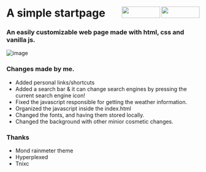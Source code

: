 <h1 align="left">A simple startpage


<img src="https://img.shields.io/github/watchers/d-solis/startpageV5?color=%238AB4F8&labelColor=101012&label=watchers&style=for-the-badge" width=100 height=30 align="right" />
<img src="https://img.shields.io/github/stars/d-solis/startpageV5?color=%238AB4F8&labelColor=101012&label=stars&style=for-the-badge" width=100 height=30 align="right" />

</h1> 

### An easily customizable web page made with html, css and vanilla js.

![image](https://github.com/d-solis/startpageV5/assets/43517199/987e02a5-366b-42c6-8442-2ffb2565883a)

### Changes made by me.

 - Added personal links/shortcuts
 - Added a search bar & it can change search engines by pressing the current search engine icon!
 - Fixed the javascript responsible for getting the weather information.
 - Organized the javascript inside the index.html
 - Changed the fonts, and having them stored locally.
 - Changed the background with other minior cosmetic changes.

### Thanks

 - Mond rainmeter theme
 - Hyperplexed
 - Tnixc 
